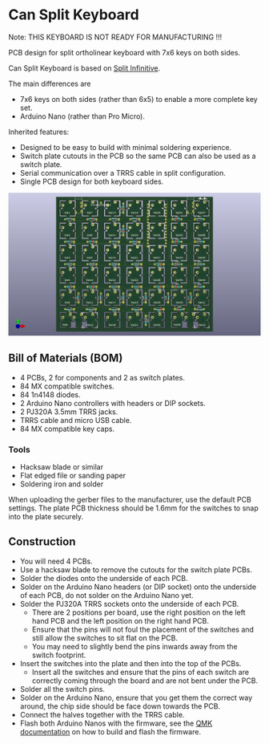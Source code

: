 # Can Split Keyboard

Note: THIS KEYBOARD IS NOT READY FOR MANUFACTURING !!!

PCB design for split ortholinear keyboard with 7x6 keys on both sides. 

Can Split Keyboard is based on [Split
Infinitive](https://github.com/peej/for-split-keyboard).

The main differences are
* 7x6 keys on both sides (rather than 6x5) to enable a more complete
  key set. 
* Arduino Nano (rather than Pro Micro).

Inherited features:
* Designed to be easy to build with minimal soldering experience.
* Switch plate cutouts in the PCB so the same PCB can also be used as a switch plate.
* Serial communication over a TRRS cable in split configuration.
* Single PCB design for both keyboard sides.

![PCB 3D View](can-split-keyboard.png)

## Bill of Materials (BOM)

* 4 PCBs, 2 for components and 2 as switch plates.
* 84 MX compatible switches.
* 84 1n4148 diodes.
* 2 Arduino Nano controllers with headers or DIP sockets.
* 2 PJ320A 3.5mm TRRS jacks.
* TRRS cable and micro USB cable.
* 84 MX compatible key caps.

### Tools

* Hacksaw blade or similar
* Flat edged file or sanding paper
* Soldering iron and solder

When uploading the gerber files to the manufacturer, use the default
PCB settings. The plate PCB thickness should be 1.6mm for the switches
to snap into the plate securely. 

## Construction

* You will need 4 PCBs.
* Use a hacksaw blade to remove the cutouts for the switch plate PCBs.
* Solder the diodes onto the underside of each PCB.
* Solder on the Arduino Nano headers (or DIP socket) onto the
  underside of each PCB, do not solder on the Arduino Nano yet.
* Solder the PJ320A TRRS sockets onto the underside of each PCB.
  * There are 2 positions per board, use the right position on the left hand PCB and the left position on the right hand PCB.
  * Ensure that the pins will not foul the placement of the switches and still allow the switches to sit flat on the PCB.
  * You may need to slightly bend the pins inwards away from the switch footprint.
* Insert the switches into the plate and then into the top of the PCBs.
  * Insert all the switches and ensure that the pins of each switch are correctly coming through the board and are not bent under the PCB.
* Solder all the switch pins.
* Solder on the Arduino Nano, ensure that you get them the correct way around, the chip side should be face down towards the PCB.
* Connect the halves together with the TRRS cable.
* Flash both Arduino Nanos with the firmware, see the [QMK documentation](http://qmk.fm/) on how to build and flash the firmware.
